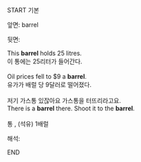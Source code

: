 START
기본

앞면:
barrel


뒷면:
<div>This <strong>barrel</strong> holds 25 litres. </div><div><div>이 통에는 25리터가 들어간다.</div></div><div><br></div><div><div>Oil prices fell to $9 a <strong>barrel</strong>. </div><div><div>유가가 배럴 당 9달러로 떨어졌다.</div></div></div><div><br></div><div><div><div>저기 가스통 있잖아요 가스통을 터뜨리라고요.</div></div><div><div>There is a <strong>barrel</strong> there. Shoot it to the <strong>barrel</strong>.</div></div></div><div><br></div><div>통 , (석유) 1배럴</div>


해석:

END